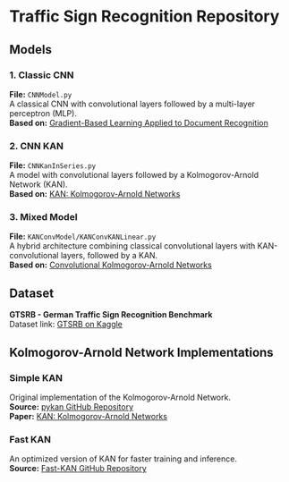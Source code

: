 # Traffic Sign Recognition Repository

## Models

### 1. Classic CNN

**File:** `CNNModel.py`  
A classical CNN with convolutional layers followed by a multi-layer perceptron (MLP).  
**Based on:** [Gradient-Based Learning Applied to Document Recognition](http://vision.stanford.edu/cs598_spring07/papers/Lecun98.pdf)

### 2. CNN KAN

**File:** `CNNKanInSeries.py`  
A model with convolutional layers followed by a Kolmogorov-Arnold Network (KAN).  
**Based on:** [KAN: Kolmogorov-Arnold Networks](https://arxiv.org/abs/2404.19756)

### 3. Mixed Model

**File:** `KANConvModel/KANConvKANLinear.py`  
A hybrid architecture combining classical convolutional layers with KAN-convolutional layers, followed by a KAN.  
**Based on:** [Convolutional Kolmogorov-Arnold Networks](https://arxiv.org/abs/2406.13155)

## Dataset

**GTSRB - German Traffic Sign Recognition Benchmark**  
Dataset link: [GTSRB on Kaggle](https://www.kaggle.com/datasets/meowmeowmeowmeowmeow/gtsrb-german-traffic-sign)

## Kolmogorov-Arnold Network Implementations

### Simple KAN

Original implementation of the Kolmogorov-Arnold Network.  
**Source:** [pykan GitHub Repository](https://github.com/KindXiaoming/pykan)  
**Paper:** [KAN: Kolmogorov-Arnold Networks](https://arxiv.org/abs/2404.19756)

### Fast KAN

An optimized version of KAN for faster training and inference.  
**Source:** [Fast-KAN GitHub Repository](https://github.com/ZiyaoLi/fast-kan)
